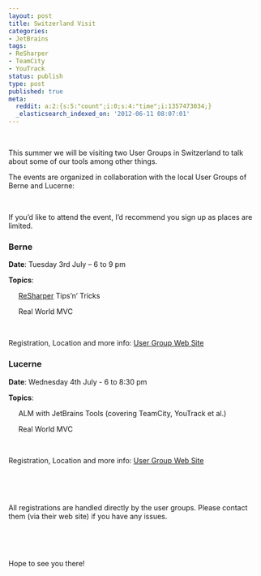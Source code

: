 ```yaml
---
layout: post
title: Switzerland Visit
categories:
- JetBrains
tags:
- ReSharper
- TeamCity
- YouTrack
status: publish
type: post
published: true
meta:
  reddit: a:2:{s:5:"count";i:0;s:4:"time";i:1357473034;}
  _elasticsearch_indexed_on: '2012-06-11 08:07:01'
---
```

<p align="left">&nbsp;</p> <p align="left">This summer we will be visiting two User Groups in Switzerland to talk about some of our tools among other things. </p> <p align="left">The events are organized in collaboration with the local User Groups of Berne and Lucerne:</p> <p align="left">&nbsp;</p> <p align="left">If you’d like to attend the event, I’d recommend you sign up as places are limited. </p> <h3 align="left">Berne</h3> <p align="left"><strong>Date</strong>: Tuesday 3rd July – 6 to 9 pm</p> <p align="left"><strong>Topics</strong>: </p> <p align="left">&nbsp;&nbsp;&nbsp;&nbsp; <a href="http://www.jetbrains.com/resharper">ReSharper</a> Tips’n’ Tricks </p> <p align="left">&nbsp;&nbsp;&nbsp;&nbsp; Real World MVC </p> <p align="left">&nbsp;</p> <p align="left">Registration, Location and more info: <a href="http://dnug-bern.ch/Events.aspx">User Group Web Site</a></p> <h3 align="left">Lucerne</h3> <p align="left"><strong>Date</strong>: Wednesday 4th July - 6 to 8:30 pm</p> <p align="left"><strong>Topics</strong>: </p> <p align="left">&nbsp;&nbsp;&nbsp;&nbsp; ALM with JetBrains Tools (covering TeamCity, YouTrack et al.) </p> <p align="left">&nbsp;&nbsp;&nbsp;&nbsp; Real World MVC </p> <p align="left">&nbsp;</p> <p align="left">Registration, Location and more info: <a href="https://www.xing.com/events/alm-real-world-mvc-hadi-hariri-1098256">User Group Web Site</a></p> <p align="left">&nbsp;</p> <p align="left">&nbsp;</p> <p align="left">All registrations are handled directly by the user groups. Please contact them (via their web site) if you have any issues. </p> <p align="left">&nbsp;</p> <p align="left">&nbsp;</p> <p align="left">Hope to see you there!</p>
